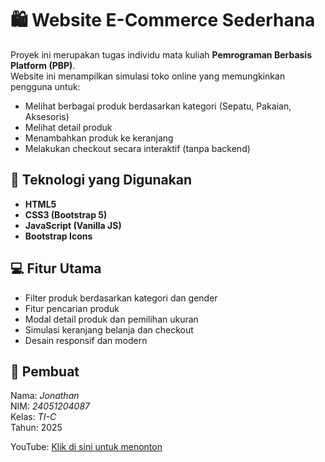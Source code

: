 # 🛍️ Website E-Commerce Sederhana

Proyek ini merupakan tugas individu mata kuliah **Pemrograman Berbasis Platform (PBP)**.  
Website ini menampilkan simulasi toko online yang memungkinkan pengguna untuk:
- Melihat berbagai produk berdasarkan kategori (Sepatu, Pakaian, Aksesoris)
- Melihat detail produk
- Menambahkan produk ke keranjang
- Melakukan checkout secara interaktif (tanpa backend)

## 🚀 Teknologi yang Digunakan
- **HTML5**
- **CSS3 (Bootstrap 5)**
- **JavaScript (Vanilla JS)**
- **Bootstrap Icons**

## 💻 Fitur Utama
- Filter produk berdasarkan kategori dan gender  
- Fitur pencarian produk  
- Modal detail produk dan pemilihan ukuran  
- Simulasi keranjang belanja dan checkout  
- Desain responsif dan modern  

## 👤 Pembuat
Nama: *Jonathan*  
NIM: *24051204087*  
Kelas: *TI-C*  
Tahun: 2025

YouTube: [Klik di sini untuk menonton](https://youtu.be/X9InV_TyC20)
